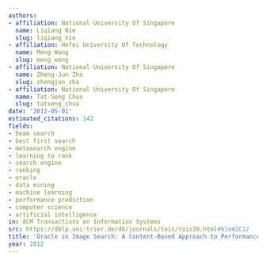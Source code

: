```yaml
---
authors:
- affiliation: National University Of Singapore
  name: Liqiang Nie
  slug: liqiang_nie
- affiliation: Hefei University Of Technology
  name: Meng Wang
  slug: meng_wang
- affiliation: National University Of Singapore
  name: Zheng-Jun Zha
  slug: zhengjun_zha
- affiliation: National University Of Singapore
  name: Tat-Seng Chua
  slug: tatseng_chua
date: '2012-05-01'
estimated_citations: 142
fields:
- beam search
- best first search
- metasearch engine
- learning to rank
- search engine
- ranking
- oracle
- data mining
- machine learning
- performance prediction
- computer science
- artificial intelligence
in: ACM Transactions on Information Systems
src: https://dblp.uni-trier.de/db/journals/tois/tois30.html#NieWZC12
title: 'Oracle in Image Search: A Content-Based Approach to Performance Prediction'
year: 2012
---
```

